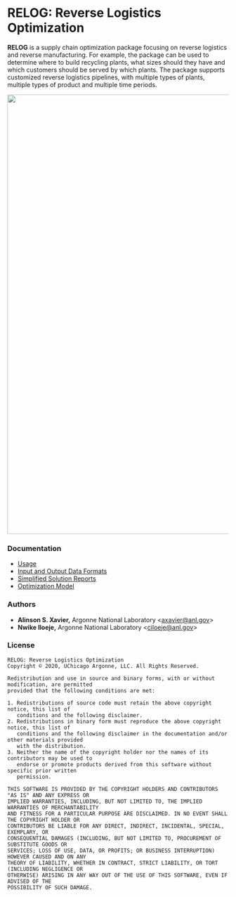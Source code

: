 RELOG: Reverse Logistics Optimization
=====================================

**RELOG** is a supply chain optimization package focusing on reverse logistics and reverse manufacturing. For example, the package can be used to determine where to build recycling plants, what sizes should they have and which customers should be served by which plants. The package supports customized reverse logistics pipelines, with multiple types of plants, multiple types of product and multiple time periods.

<img src="https://anl-ceeesa.github.io/RELOG/0.4/images/ex_transportation.png" width="1000px"/>

### Documentation

  * [Usage](https://anl-ceeesa.github.io/RELOG/0.4/usage)
  * [Input and Output Data Formats](https://anl-ceeesa.github.io/RELOG/0.4/format)
  * [Simplified Solution Reports](https://anl-ceeesa.github.io/RELOG/0.4/reports.md)
  * [Optimization Model](https://anl-ceeesa.github.io/RELOG/0.4/model)

### Authors

* **Alinson S. Xavier,** Argonne National Laboratory <<axavier@anl.gov>>
* **Nwike Iloeje,** Argonne National Laboratory <<ciloeje@anl.gov>>

### License

```text
RELOG: Reverse Logistics Optimization
Copyright © 2020, UChicago Argonne, LLC. All Rights Reserved.

Redistribution and use in source and binary forms, with or without modification, are permitted
provided that the following conditions are met:

1. Redistributions of source code must retain the above copyright notice, this list of
   conditions and the following disclaimer.
2. Redistributions in binary form must reproduce the above copyright notice, this list of
   conditions and the following disclaimer in the documentation and/or other materials provided
   with the distribution.
3. Neither the name of the copyright holder nor the names of its contributors may be used to
   endorse or promote products derived from this software without specific prior written
   permission.

THIS SOFTWARE IS PROVIDED BY THE COPYRIGHT HOLDERS AND CONTRIBUTORS "AS IS" AND ANY EXPRESS OR
IMPLIED WARRANTIES, INCLUDING, BUT NOT LIMITED TO, THE IMPLIED WARRANTIES OF MERCHANTABILITY
AND FITNESS FOR A PARTICULAR PURPOSE ARE DISCLAIMED. IN NO EVENT SHALL THE COPYRIGHT HOLDER OR
CONTRIBUTORS BE LIABLE FOR ANY DIRECT, INDIRECT, INCIDENTAL, SPECIAL, EXEMPLARY, OR
CONSEQUENTIAL DAMAGES (INCLUDING, BUT NOT LIMITED TO, PROCUREMENT OF SUBSTITUTE GOODS OR
SERVICES; LOSS OF USE, DATA, OR PROFITS; OR BUSINESS INTERRUPTION) HOWEVER CAUSED AND ON ANY
THEORY OF LIABILITY, WHETHER IN CONTRACT, STRICT LIABILITY, OR TORT (INCLUDING NEGLIGENCE OR
OTHERWISE) ARISING IN ANY WAY OUT OF THE USE OF THIS SOFTWARE, EVEN IF ADVISED OF THE
POSSIBILITY OF SUCH DAMAGE.
```
